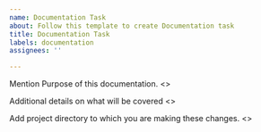 ```yaml
---
name: Documentation Task
about: Follow this template to create Documentation task
title: Documentation Task
labels: documentation
assignees: ''

---
```


Mention Purpose of this documentation.
<>

Additional details on what will be covered
<>

Add project directory to which you are making these changes.
<>
